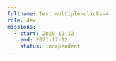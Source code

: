 ```yaml
---
fullname: Test multiple-clicks-4
role: dev
missions:
  - start: 2020-12-12
    end: 2021-12-12
    status: independent
---
```


